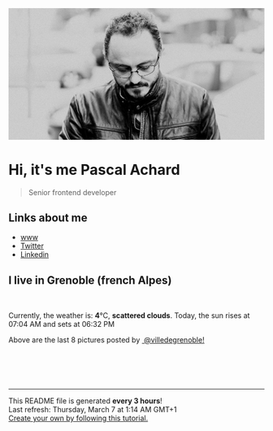 ![Pascal Achard](./images/photo-pascal-achard.jpg)
# Hi, it's me Pascal Achard
> Senior frontend developer

## Links about me
- [www](https://www.pascal-achard.com)
- [Twitter](https://twitter.com/botmaster)
- [Linkedin](http://www.linkedin.com/in/pascal-achard)


## I live in Grenoble (french Alpes)
<img src="https://openweathermap.org/img/wn/03n@2x.png" alt="">

Currently, the weather is: **4**°C, **scattered clouds**.
Today, the sun rises at 07:04 AM and sets at 06:32 PM

Above are the last 8 pictures posted by <a href="https://www.instagram.com/villedegrenoble/" target="_blank"><img alt="" src="https://upload.wikimedia.org/wikipedia/commons/thumb/e/e7/Instagram_logo_2016.svg/1024px-Instagram_logo_2016.svg.png" width="20"/> @villedegrenoble!</a>

<p style="display: flex; flex-wrap: wrap; gap: 20px;">
        <img src="https://cdn1.picuki.com/hosted-by-instagram/q/0exhNuNYnjBcaS3SYdxKjf8F2vJ1Wg9SZ60STLepjSVmIR1vLHOapZA0mpCl6yRxIwVgFDeSYzti7YIrWF1YDD19P0fXQb2LSDdd6qifVO7N1z1g9pdnlbgxJXwcbX+n%7C%7C8MkUwmYdSgIGaYDG7uo+qhT5aGuO1lQpTb9d7JGmC4E5ZObS6olhMF4pJ2Jg3Tt%7C%7C9kiJzJE5m4vMAQrptqO52hEX%7C%7CD+O8BnsaBwVLYBxMQK5qnRlSaHEmw+Jj8uTnagtIj+kOYA2BDnJTE8yzS9Rq88DnRGpwSPoRN3t4gj1aSNBdxuiekZkIH2bSAEXG428Fk71p26qCDMa2is4EhX2j3+2J6pXOQf9bj6EOuyYfK84hXLPZ7qH6NibD9cJLmFdxGObfa1BZ8Uw81AFKUeh2GU9ie4c5%7C%7CayyJfMxZAi2eTP4ZFSNCw94in0VD2oBeciEpqmMS1Nqlj+31S6sCsrwl+JCqTIOtraWKEn28sEeFTeLqVxpyHPrwU.jpeg" alt="" width="200"/>
        <img src="https://cdn1.picuki.com/hosted-by-instagram/q/0exhNuNYnjBcaS3SYdxKjf8F2vJ1WgxSZ60STLepjSVmIR1vLHOapZA0mpCj4yRwKg5lHDeVeSBk54oqVlhSClYVPUXZSLGOSThd5qmbXOej11pn9pZmkrs8Kn0fZHWo9cQuUWbPBCxWCfwSH%7C%7CTm6qsarLiqcWxF8VzHN7Et22AG4dvyDPJK2ZlwrPLfxnTr6Ls5MGBZ8WQvMEwmtpDZrj1eEaW+Mcp6rK9kUrYLmMYIpezhlmOHH24VeG9qSmHO6s3+ke08iivrKQxr6je+dpYNBmo3oG3jkUI0hYZojYGvaaxC6K874bf1bUcmfipopBYzx9no0SrKV2Oo3EtX%7C%7CGvW2+6caNM+iJ%7C%7CZdN25VorE1hiQQ6vnQZZWfCohB7mFdxqPBLvkSstalNwCSb5B3wPloDmccpLj6jx1IQJjziygVMt3VKytz4i9+VL5uiqapFNtl%7C%7CaQbKZpwnEPqtaG%7C%7CgFKP3PDWJ4aHhGGiHJ6VOFOcoHbl5qJM+oRHUdR.jpeg" alt="" width="200"/>
        <img src="https://cdn1.picuki.com/hosted-by-instagram/q/0exhNuNYnjBcaS3SYdxKjf8F2vJ1Wg9SZ60STLepjSVmIR1vLHOapZA0mpCl6yRxIwVgFDeSYzti7YIoVVRXAj19P0fWT7SISD1W6ayRUurN1DZn9ZVikbs8JXQXZHGu8ssoVAmYdSgIGaYDG7uo+qhT5aGuO1lQpTb9d7JGmC4E5ZObS6olhMF4pJ2Jg3Tt%7C%7C9kiJzJE5m4vMAQrptqO52hEX%7C%7CD+O8BnsaBwVLYBxMQK5qnRlSaHEmw+Jj8uTnagtIj+kOYA2A3Cbhco2ESQfZwaDnRTuWyYhx53t4gj1aSNBdxuiekZkIH2bSAEXG428Fk71p26qCDMa2is4EhX2j3+2J6pXMoX8rjqDKGzYeK44ivpdp%7C%7C6F6FifD9cJLmFdxGObfa1BZ8Uw81AFKUeh2GU9iK3e4+j+zwoPgpEtyCjFIdjcvGoybqiqm6BpG+krggsh+KvV%7C%7C5Ywgt2+uusrwl+JCqTIOwZbxbyn28sEeFTeLqVxpyHPrwU.jpeg" alt="" width="200"/>
        <img src="https://cdn1.picuki.com/hosted-by-instagram/q/0exhNuNYnjBcaS3SYdxKjf8F2vJ1Wg9SZ60STLepjSVmIR1vLHOapZA0mpCj4yRwKg5lHDeVeSBk54siVF5XAlMVOEffSbePSDpU6qmdUeahvD1n9J5klb8xKnAbYnOr9sApUmapNWwSDv5PHL%7C%7Clo7gX5vrobigBpzuMMLVKyQlWotfpUrJy9ZRxt+S4jkja45BsNz5F%7C%7CH8kKl1lodnd%7C%7CndYEvf0PMd6trV2QaUNh4kG5OKopCu7Lm4rbzMvR2HZhYXCoOELhn7BTg1v2Wm+Q644Am0mvky6pEMe9IkqhdiDG7w82q4vk4H2bUdBXG9p+kMjxdKyn36dOF+I2WJ99EOF1KXhJv8Soc3lKqanb+jH%7C%7CjTNXqPnQotLfFg+KvDnbEn4CceUKN5e0IRKQa4b8n%7C%7ChpSfvMo%7C%7C63yxiDTEX2zbYWcYm.jpeg" alt="" width="200"/>
        <img src="https://cdn1.picuki.com/hosted-by-instagram/q/0exhNuNYnjBcaS3SYdxKjf8F2vJ1Wg9SZ60STLepjSVmIR1vLHOapZA0mpCl6yRxIwVgFDeSYzti7YIpU1pXCT19P0bWSbKBSD1V6aqaU+rN0Dxm%7C%7CZFml702JH0dYHeu88ctVgmYdSgIGaYDG7uo+qhT5aGuO1lQpTb9d7JGmC4E5ZObS6olhMF4pJ2Jg3Tt%7C%7C9kiJzJE5m4vMAQrptqO52hEX%7C%7CD+O8BnsaBwVLYBxMQK5qnRlSaHEmw+Jj8uRHagtIj+kOYA2BfrWGYC3EeWXqICDnQhtEyhrTt3t4gj1aSNBdxuiekZkIH2bSAEXG428Fk71p26qCDMa2is4EhX2j3+2J6pX+Qf9rjEBKCwYdi54jvLOp%7C%7CENaNifD9cJLmFdxGObfa1BZ8Uw81AFKUeh2GU9iKHJOTL8DZnSQ9cswCRVadfavLQwYGK33bkiAvDmB00kcOKI+Vx6nF58+C8rwl+JCqTIOsWamL0n28sEeFTeLqVxpyHPrwU.jpeg" alt="" width="200"/>
        <img src="https://cdn1.picuki.com/hosted-by-instagram/q/0exhNuNYnjBcaS3SYdxKjf8F2vJ1Wg9SZ60STLepjSVmIR1vLHOapZA0mpCl6yRxIwVgFDeSYzti7YIuWF9UDT19P0fXQbKASj1W6aSaXOzN1jZn955plLs0LXUYZXOr8cMqUAmYdSgIGaYDG7uo+qhT5aGuO1lQpTb9d7JGmC4E5ZObS6olhMF4pJ2Jg3Tt%7C%7C9kiJzJE5m4vMAQrptqO52hEX%7C%7CD+O8BnsaBwVLYBxMQK5qnRlSaHEmw+Jj8uRHagtIj+kOYA2Cm6XQoo12e3TPAoDnRGk3Cr70J3t4gj1aSNBdxuiekZkIH2bSAEXG428Fk71p26qCDMa2is4EhX2j3+2J6pX%7C%7CQhvLjUHOmwYdi74SvxPZ7qE6NhfD9cJLmFdxGObfa1BZ8Uw81AFKUeh2GU9iKlJenXjjRrKAQHt2W0DsIhROXP1%7C%7C2q4CSCoxekqS8Lyf6JcJYPy3BF5t+srwl+JCqTIOsYaBeOn28sEeFTeLqVxpyHPrwU.jpeg" alt="" width="200"/>
        <img src="https://cdn1.picuki.com/hosted-by-instagram/q/0exhNuNYnjBcaS3SYdxKjf8F2vJ1Wg5SZ60STLepjSVmIR1vLHOapZA0mpCj4yRwKg5lHDeVeSBk54srVllQCVEVP0LaQbaBSjdX6qmdVuqj1lpl9ZVilr4zKHcbbXOu88UrUGTABCxWFOkXULjh7uZE+OXsbTYbozeSKrFGmDdttdCwFahlza4ls%7C%7CfBv0Xm1IwleS5J%7C%7CWU1IUc8797erW5HD7rzNsB9q7JjR7Aei8pL6ODj3Rq2ElIpenojRmHO%7C%7CLTPnNEMjSC1exk0rE6MQZgqGEM%7C%7CuQ2spQYltcorjIj%7C%7CFaJciP1opoL2bUcmGW9opUk53cH7mCuQODCW%7C%7CkVxkF%7C%7CD5rKaTeYrrsPad+GyDY7WnBTPaaGJHaJWRXsIV8XnR2jScduhUphgkc1AGaUYgnvs1SflIfbL0hBOFzxO3myJX8ckFQ==.jpeg" alt="" width="200"/>
        <img src="https://cdn1.picuki.com/hosted-by-instagram/q/0exhNuNYnjBcaS3SYdxKjf8F2vJ1Wg9SZ60STLepjSVmIR1vLHOapZA0mpCj4yRwKg5lHDeVeSBk54srWFtTAloVPUDZQbOLTDdc7qieXeah0Fpv%7C%7CJJmk7w9K3MbbHSm%7C%7CsIqVmSpNWwSDv5PHL%7C%7Clo79UvOa0LGFq8zKXItscywlapZ63W6173pQu9u+EhEyxptZ%7C%7CJzlE+2UyMEgvsNzX5DkFUbLPPM1LpqBjG+Zc04E65ezRlC27TFoCc2B%7C%7CRx6emdzSvtZarhy+YTF+%7C%7CmWqGogUHh0d0UKZljcQk8oti4f%7C%7CY8A4n%7C%7Cc%7C%7CjqPWT24CYGduvklDirmluhfocE2N9hd8902B74e6aNA8n4zeFLbOcZ666G+SI7LdFuwBCDwACKGGA2D9JtaXCN50ob0aI+5m9A6HvQ2WQLzA9wB8Dy0TzgGiW7okce63lIKXoHX5khi%7C%7C5gg+zZruXpYN6nsItPqD6jlocHibXcocbmCA.jpeg" alt="" width="200"/>
</p>

------------
<p>This README file is generated <b>every 3 hours</b>!
    <br />Last refresh: Thursday, March 7 at 1:14 AM GMT+1
    <br /><a href="https://medium.com/@th.guibert/how-to-create-a-self-updating-readme-md-for-your-github-profile-f8b05744ca91">Create your own by following this tutorial.</a>
</p>
<p><a href="https://github.com/botmaster/botmaster/actions/workflows/main.yaml"><img alt="" src="https://github.com/botmaster/botmaster/actions/workflows/main.yaml/badge.svg" /></a></p>

